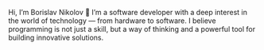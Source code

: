 Hi, I’m Borislav Nikolov 👋
I’m a software developer with a deep interest in the world of technology — from hardware to software. I believe programming is not just a skill, but a way of thinking and a powerful tool for building innovative solutions.
